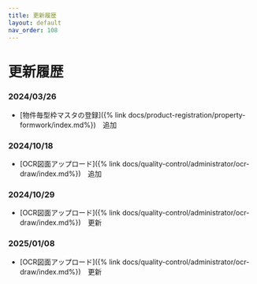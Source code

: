 ```yaml
---
title: 更新履歴
layout: default
nav_order: 108
---
```


# 更新履歴

<!-- All notable user-facing changes to this project are documented in this file. -->

<!-- ## 2024-02-26

アップデート内容:
- テストテスト -->


### 2024/03/26 

- [物件毎型枠マスタの登録]({% link docs/product-registration/property-formwork/index.md%})　追加

### 2024/10/18 

- [OCR図面アップロード]({% link docs/quality-control/administrator/ocr-draw/index.md%})　追加

### 2024/10/29 

- [OCR図面アップロード]({% link docs/quality-control/administrator/ocr-draw/index.md%})　更新

### 2025/01/08 

- [OCR図面アップロード]({% link docs/quality-control/administrator/ocr-draw/index.md%})　更新